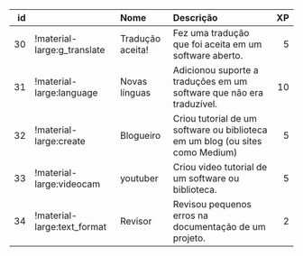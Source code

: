 |   id |                             | Nome             | Descrição                                                                     |   XP |
|-----:|:----------------------------|:-----------------|:------------------------------------------------------------------------------|-----:|
|   30 | !material-large:g_translate | Tradução aceita! | Fez uma tradução que foi aceita em um software aberto.                        |    5 |
|   31 | !material-large:language    | Novas línguas    | Adicionou suporte a traduções em um software que não era traduzível.          |   10 |
|   32 | !material-large:create      | Blogueiro        | Criou tutorial de um software ou biblioteca em um blog (ou sites como Medium) |    5 |
|   33 | !material-large:videocam    | youtuber         | Criou video tutorial de um software ou biblioteca.                            |    5 |
|   34 | !material-large:text_format | Revisor          | Revisou pequenos erros na documentação de um projeto.                         |    2 |